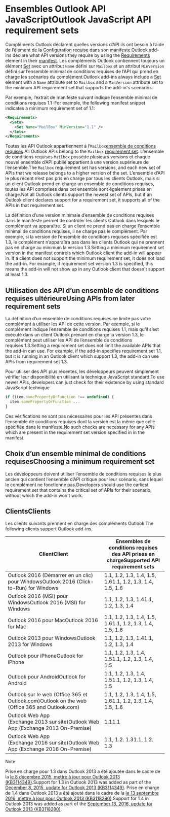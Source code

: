 # <a name="outlook-javascript-api-requirement-sets"></a><span data-ttu-id="6c0ed-101">Ensembles Outlook API JavaScript</span><span class="sxs-lookup"><span data-stu-id="6c0ed-101">Outlook JavaScript API requirement sets</span></span>

<span data-ttu-id="6c0ed-102">Compléments Outlook déclarent quelles versions d’API ils ont besoin à l’aide de l’élément de la [Configuration requise](/javascript/office/manifest/requirements) dans son [manifeste](https://docs.microsoft.com/office/dev/add-ins/develop/add-in-manifests).</span><span class="sxs-lookup"><span data-stu-id="6c0ed-102">Outlook add-ins declare what API versions they require by using the [Requirements](/javascript/office/manifest/requirements) element in their [manifest](https://docs.microsoft.com/office/dev/add-ins/develop/add-in-manifests).</span></span> <span data-ttu-id="6c0ed-103">Les compléments Outlook contiennent toujours un élément [Set](/javascript/office/manifest/set) avec un attribut `Name` défini sur `Mailbox` et un attribut `MinVersion` défini sur l’ensemble minimal de conditions requises de l’API qui prend en charge les scénarios du complément.</span><span class="sxs-lookup"><span data-stu-id="6c0ed-103">Outlook add-ins always include a [Set](/javascript/office/manifest/set) element with a `Name` attribute set to `Mailbox` and a `MinVersion` attribute set to the minimum API requirement set that supports the add-in's scenarios.</span></span>

<span data-ttu-id="6c0ed-104">Par exemple, l’extrait de manifeste suivant indique l’ensemble minimal de conditions requises 1.1 :</span><span class="sxs-lookup"><span data-stu-id="6c0ed-104">For example, the following manifest snippet indicates a minimum requirement set of 1.1:</span></span>

```xml
<Requirements>
  <Sets>
    <Set Name="MailBox" MinVersion="1.1" />
  </Sets>
</Requirements>
```

<span data-ttu-id="6c0ed-105">Toutes les API Outlook appartiennent à l’`Mailbox`[ensemble de conditions requises](https://docs.microsoft.com/office/dev/add-ins/develop/specify-office-hosts-and-api-requirements).</span><span class="sxs-lookup"><span data-stu-id="6c0ed-105">All Outlook APIs belong to the `Mailbox` [requirement set](https://docs.microsoft.com/office/dev/add-ins/develop/specify-office-hosts-and-api-requirements).</span></span> <span data-ttu-id="6c0ed-106">L’ensemble de conditions requises `Mailbox` possède plusieurs versions et chaque nouvel ensemble d’API publié appartient à une version supérieure de l’ensemble.</span><span class="sxs-lookup"><span data-stu-id="6c0ed-106">The `Mailbox` requirement set has versions, and each new set of APIs that we release belongs to a higher version of the set.</span></span> <span data-ttu-id="6c0ed-107">L’ensemble d’API le plus récent n’est pas pris en charge par tous les clients Outlook, mais si un client Outlook prend en charge un ensemble de conditions requises, toutes les API comprises dans cet ensemble sont également prises en charge.</span><span class="sxs-lookup"><span data-stu-id="6c0ed-107">Not all Outlook clients support the newest set of APIs, but if an Outlook client declares support for a requirement set, it supports all of the APIs in that requirement set.</span></span>

<span data-ttu-id="6c0ed-p103">La définition d’une version minimale d’ensemble de conditions requises dans le manifeste permet de contrôler les clients Outlook dans lesquels le complément va apparaître. Si un client ne prend pas en charge l’ensemble minimal de conditions requises, il ne charge pas le complément. Par exemple, si la version de l’ensemble de conditions requises spécifiée est 1.3, le complément n’apparaîtra pas dans les clients Outlook qui ne prennent pas en charge au minimum la version 1.3.</span><span class="sxs-lookup"><span data-stu-id="6c0ed-p103">Setting a minimum requirement set version in the manifest controls which Outlook client the add-in will appear in. If a client does not support the minimum requirement set, it does not load the add-in. For example, if requirement set version 1.3 is specified, this means the add-in will not show up in any Outlook client that doesn't support at least 1.3.</span></span>

## <a name="using-apis-from-later-requirement-sets"></a><span data-ttu-id="6c0ed-111">Utilisation des API d’un ensemble de conditions requises ultérieure</span><span class="sxs-lookup"><span data-stu-id="6c0ed-111">Using APIs from later requirement sets</span></span>

<span data-ttu-id="6c0ed-p104">La définition d’un ensemble de conditions requises ne limite pas votre complément à utiliser les API de cette version. Par exemple, si le complément indique l’ensemble de conditions requises 1.1, mais qu’il s’est exécuté dans un client Outlook prenant en charge la version 1.3, le complément peut utiliser les API de l’ensemble de conditions requises 1.3\.</span><span class="sxs-lookup"><span data-stu-id="6c0ed-p104">Setting a requirement set does not limit the available APIs that the add-in can use. For example, if the add-in specifies requirement set 1.1, but it is running in an Outlook client which support 1.3, the add-in can use APIs from requirement set 1.3\.</span></span>

<span data-ttu-id="6c0ed-114">Pour utiliser des API plus récentes, les développeurs peuvent simplement vérifier leur disponibilité en utilisant la technique JavaScript standard.</span><span class="sxs-lookup"><span data-stu-id="6c0ed-114">To use newer APIs, developers can just check for their existence by using standard JavaScript technique</span></span>

```js
if (item.somePropertyOrFunction !== undefined) {
  item.somePropertyOrFunction ...
}
```

<span data-ttu-id="6c0ed-115">Ces vérifications ne sont pas nécessaires pour les API présentes dans l’ensemble de conditions requises dont la version est la même que celle spécifiée dans le manifeste.</span><span class="sxs-lookup"><span data-stu-id="6c0ed-115">No such checks are necessary for any APIs which are present in the requirement set version specified in in the manifest.</span></span>

## <a name="choosing-a-minimum-requirement-set"></a><span data-ttu-id="6c0ed-116">Choix d’un ensemble minimal de conditions requises</span><span class="sxs-lookup"><span data-stu-id="6c0ed-116">Choosing a minimum requirement set</span></span>

<span data-ttu-id="6c0ed-117">Les développeurs doivent utiliser l’ensemble de conditions requises le plus ancien qui contient l’ensemble d’API critique pour leur scénario, sans lequel le complément ne fonctionne pas.</span><span class="sxs-lookup"><span data-stu-id="6c0ed-117">Developers should use the earliest requirement set that contains the critical set of APIs for their scenario, without which the add-in won't work.</span></span>

## <a name="clients"></a><span data-ttu-id="6c0ed-118">Clients</span><span class="sxs-lookup"><span data-stu-id="6c0ed-118">Clients</span></span>

<span data-ttu-id="6c0ed-119">Les clients suivants prennent en charge des compléments Outlook.</span><span class="sxs-lookup"><span data-stu-id="6c0ed-119">The following clients support Outlook add-ins.</span></span>

| <span data-ttu-id="6c0ed-120">Client</span><span class="sxs-lookup"><span data-stu-id="6c0ed-120">Client</span></span> | <span data-ttu-id="6c0ed-121">Ensembles de conditions requises des API prises en charge</span><span class="sxs-lookup"><span data-stu-id="6c0ed-121">Supported API requirement sets</span></span> |
| --- | --- |
| <span data-ttu-id="6c0ed-122">Outlook 2016 (Démarrer en un clic) pour Windows</span><span class="sxs-lookup"><span data-stu-id="6c0ed-122">Outlook 2016 (Click-to-Run) for Windows</span></span> | <span data-ttu-id="6c0ed-123">1.1, 1.2, 1.3, 1.4, 1.5, 1.6</span><span class="sxs-lookup"><span data-stu-id="6c0ed-123">1.1, 1.2, 1.3, 1.4, 1.5, 1.6</span></span> |
| <span data-ttu-id="6c0ed-124">Outlook 2016 (MSI) pour Windows</span><span class="sxs-lookup"><span data-stu-id="6c0ed-124">Outlook 2016 (MSI) for Windows</span></span> | <span data-ttu-id="6c0ed-125">1.1, 1.2, 1.3, 1.4</span><span class="sxs-lookup"><span data-stu-id="6c0ed-125">1.1, 1.2, 1.3, 1.4</span></span> |
| <span data-ttu-id="6c0ed-126">Outlook 2016 pour Mac</span><span class="sxs-lookup"><span data-stu-id="6c0ed-126">Outlook 2016 for Mac</span></span> | <span data-ttu-id="6c0ed-127">1.1, 1.2, 1.3, 1.4, 1.5, 1.6</span><span class="sxs-lookup"><span data-stu-id="6c0ed-127">1.1, 1.2, 1.3, 1.4, 1.5, 1.6</span></span> |
| <span data-ttu-id="6c0ed-128">Outlook 2013 pour Windows</span><span class="sxs-lookup"><span data-stu-id="6c0ed-128">Outlook 2013 for Windows</span></span> | <span data-ttu-id="6c0ed-129">1.1, 1.2, 1.3, 1.4</span><span class="sxs-lookup"><span data-stu-id="6c0ed-129">1.1, 1.2, 1.3, 1.4</span></span> |
| <span data-ttu-id="6c0ed-130">Outlook pour iPhone</span><span class="sxs-lookup"><span data-stu-id="6c0ed-130">Outlook for iPhone</span></span> | <span data-ttu-id="6c0ed-131">1.1, 1.2, 1.3, 1.4, 1.5</span><span class="sxs-lookup"><span data-stu-id="6c0ed-131">1.1, 1.2, 1.3, 1.4, 1.5</span></span> |
| <span data-ttu-id="6c0ed-132">Outlook pour Android</span><span class="sxs-lookup"><span data-stu-id="6c0ed-132">Outlook for Android</span></span> | <span data-ttu-id="6c0ed-133">1.1, 1.2, 1.3, 1.4, 1.5</span><span class="sxs-lookup"><span data-stu-id="6c0ed-133">1.1, 1.2, 1.3, 1.4, 1.5</span></span> |
| <span data-ttu-id="6c0ed-134">Outlook sur le web (Office 365 et Outlook.com)</span><span class="sxs-lookup"><span data-stu-id="6c0ed-134">Outlook on the web (Office 365 and Outlook.com)</span></span> | <span data-ttu-id="6c0ed-135">1.1, 1.2, 1.3, 1.4, 1.5, 1.6</span><span class="sxs-lookup"><span data-stu-id="6c0ed-135">1.1, 1.2, 1.3, 1.4, 1.5, 1.6</span></span> |
| <span data-ttu-id="6c0ed-136">Outlook Web App (Exchange 2013 sur site)</span><span class="sxs-lookup"><span data-stu-id="6c0ed-136">Outlook Web App (Exchange 2013 On-Premise)</span></span> | <span data-ttu-id="6c0ed-137">1.1</span><span class="sxs-lookup"><span data-stu-id="6c0ed-137">1.1</span></span> |
| <span data-ttu-id="6c0ed-138">Outlook Web App (Exchange 2016 sur site)</span><span class="sxs-lookup"><span data-stu-id="6c0ed-138">Outlook Web App (Exchange 2016 On-Premise)</span></span> | <span data-ttu-id="6c0ed-p105">1.1, 1.2. 1.3</span><span class="sxs-lookup"><span data-stu-id="6c0ed-p105">1.1, 1.2. 1.3</span></span> |

> [!NOTE] 
> <span data-ttu-id="6c0ed-141">Prise en charge pour 1.3 dans Outlook 2013 a été ajoutée dans le cadre de la [le 8 décembre 2015, mettre à jour pour Outlook 2013 (KB3114349)](https://support.microsoft.com/kb/3114349).</span><span class="sxs-lookup"><span data-stu-id="6c0ed-141">Support for 1.3 in Outlook 2013 was added as part of the [December 8, 2015, update for Outlook 2013 (KB3114349)](https://support.microsoft.com/kb/3114349).</span></span> <span data-ttu-id="6c0ed-142">Prise en charge de 1,4 dans Outlook 2013 a été ajouté dans le cadre de la [le 13 septembre 2016, mettre à jour pour Outlook 2013 (KB3118280)](https://support.microsoft.com/help/3118280).</span><span class="sxs-lookup"><span data-stu-id="6c0ed-142">Support for 1.4 in Outlook 2013 was added as part of the [September 13, 2016, update for Outlook 2013 (KB3118280)](https://support.microsoft.com/help/3118280).</span></span>
